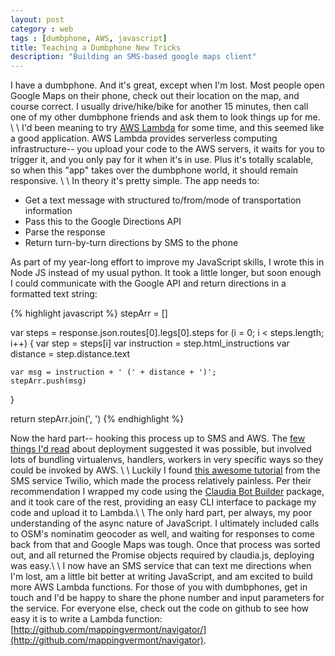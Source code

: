 ```yaml
---
layout: post
category : web
tags : [dumbphone, AWS, javascript]
title: Teaching a Dumbphone New Tricks
description: "Building an SMS-based google maps client"
---
```


I have a dumbphone. And it's great, except when I'm lost. Most people open Google Maps on their phone, check out their location on the map, and course correct. I usually drive/hike/bike for another 15 minutes, then call one of my other dumbphone friends and ask them to look things up for me.
\\
\\
I'd been meaning to try [AWS Lambda](https://aws.amazon.com/lambda/) for some time, and this seemed like a good application. AWS Lambda provides serverless computing infrastructure-- you upload your code to the AWS servers, it waits for you to trigger it, and you only pay for it when it's in use. Plus it's totally scalable, so when this "app" takes over the dumbphone world, it should remain responsive.
\\
\\
In theory it's pretty simple. The app needs to:

- Get a text message with structured to/from/mode of transportation information
- Pass this to the Google Directions API
- Parse the response
- Return turn-by-turn directions by SMS to the phone

As part of my year-long effort to improve my JavaScript skills, I wrote this in Node JS instead of my usual python. It took a little longer, but soon enough I could communicate with the Google API and return directions in a formatted text string:

{% highlight javascript %}
stepArr = []

var steps = response.json.routes[0].legs[0].steps
for (i = 0; i < steps.length; i++) {
    var step = steps[i]
    var instruction = step.html_instructions
    var distance = step.distance.text

    var msg = instruction + ' (' + distance + ')';
    stepArr.push(msg)
}

return stepArr.join(', ')
{% endhighlight %}

Now the hard part-- hooking this process up to SMS and AWS. The [few things I'd read](http://www.perrygeo.com/running-python-with-compiled-code-on-aws-lambda.html) about deployment suggested it was possible, but involved lots of bundling virtualenvs, handlers, workers in very specific ways so they could be invoked by AWS. \\
\\
Luckily I found [this awesome tutorial](https://www.twilio.com/blog/2016/12/create-an-sms-bot-on-aws-lambda-with-claudia-js.html) from the SMS service Twilio, which made the process relatively painless. Per their recommendation I wrapped my code using the [Claudia Bot Builder](https://github.com/claudiajs/claudia-bot-builder) package, and it took care of the rest, providing an easy CLI interface to package my code and upload it to Lambda.\\
\\
The only hard part, per always, my poor understanding of the async nature of JavaScript. I ultimately included calls to OSM's nominatim geocoder as well, and waiting for responses to come back from that and Google Maps was tough. Once that process was sorted out, and all returned the Promise objects required by claudia.js, deploying was easy.\\
\\
I now have an SMS service that can text me directions when I'm lost, am a little bit better at writing JavaScript, and am excited to build more AWS Lambda functions. For those of you with dumbphones, get in touch and I'd be happy to share the phone number and input parameters for the service. For everyone else, check out the code on github to see how easy it is to write a Lambda function: [http://github.com/mappingvermont/navigator/](http://github.com/mappingvermont/navigator).

